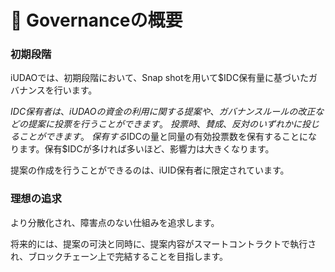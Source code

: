# 🤝 Governanceの概要

### 初期段階

iUDAOでは、初期段階において、Snap shotを用いて$IDC保有量に基づいたガバナンスを行います。

$IDC保有者は、iUDAOの資金の利用に関する提案や、ガバナンスルールの改正などの提案に投票を行うことができます。\
投票時、賛成、反対のいずれかに投じることができます。\
保有する$IDCの量と同量の有効投票数を保有することになります。保有$IDCが多ければ多いほど、影響力は大きくなります。

提案の作成を行うことができるのは、iUID保有者に限定されています。



### 理想の追求

より分散化され、障害点のない仕組みを追求します。

将来的には、提案の可決と同時に、提案内容がスマートコントラクトで執行され、ブロックチェーン上で完結することを目指します。
